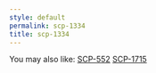 ```yaml
---
style: default
permalink: scp-1334
title: scp-1334
---
```

You may also like:
[SCP-552](http://scp-wiki.net/scp-552)
[SCP-1715](http://scp-wiki.net/scp-1715)